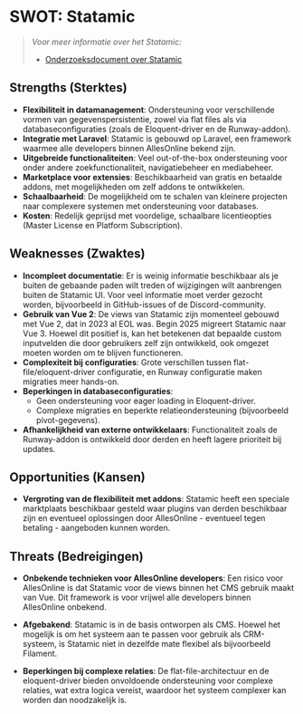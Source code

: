 # SWOT: Statamic

>_Voor meer informatie over het Statamic:_
> * [Onderzoeksdocument over Statamic](./OnderzoekNaarStatamicCMS.md)

## Strengths (Sterktes)

* **Flexibiliteit in datamanagement**: Ondersteuning voor verschillende vormen van gegevenspersistentie, zowel via flat files als via databaseconfiguraties (zoals de Eloquent-driver en de Runway-addon).
* **Integratie met Laravel**: Statamic is gebouwd op Laravel, een framework waarmee alle developers binnen AllesOnline bekend zijn.
* **Uitgebreide functionaliteiten**: Veel out-of-the-box ondersteuning voor onder andere zoekfunctionaliteit, navigatiebeheer en mediabeheer.
* **Marketplace voor extensies**: Beschikbaarheid van gratis en betaalde addons, met mogelijkheden om zelf addons te ontwikkelen.
* **Schaalbaarheid**: De mogelijkheid om te schalen van kleinere projecten naar complexere systemen met ondersteuning voor databases.
* **Kosten**: Redelijk geprijsd met voordelige, schaalbare licentieopties (Master License en Platform Subscription).

## Weaknesses (Zwaktes)

* **Incompleet documentatie**: Er is weinig informatie beschikbaar als je buiten de gebaande paden wilt treden of wijzigingen wilt aanbrengen buiten de Statamic UI. Voor veel informatie moet verder gezocht worden, bijvoorbeeld in GitHub-issues of de Discord-community.
* **Gebruik van Vue 2**: De views van Statamic zijn momenteel gebouwd met Vue 2, dat in 2023 al EOL was. Begin 2025 migreert Statamic naar Vue 3. Hoewel dit positief is, kan het betekenen dat bepaalde custom inputvelden die door gebruikers zelf zijn ontwikkeld, ook omgezet moeten worden om te blijven functioneren.
* **Complexiteit bij configuraties**: Grote verschillen tussen flat-file/eloquent-driver configuratie, en Runway configuratie maken migraties meer hands-on.
* **Beperkingen in databaseconfiguraties**:
    - Geen ondersteuning voor eager loading in Eloquent-driver.
    - Complexe migraties en beperkte relatieondersteuning (bijvoorbeeld pivot-gegevens).
* **Afhankelijkheid van externe ontwikkelaars**: Functionaliteit zoals de Runway-addon is ontwikkeld door derden en heeft lagere prioriteit bij updates.

## Opportunities (Kansen)

* **Vergroting van de flexibiliteit met addons**: Statamic heeft een speciale marktplaats beschikbaar gesteld waar plugins van derden beschikbaar zijn en eventueel oplossingen door AllesOnline - eventueel tegen betaling - aangeboden kunnen worden. 

## Threats (Bedreigingen)

* **Onbekende technieken voor AllesOnline developers**: Een risico voor AllesOnline is dat Statamic voor de views binnen het CMS gebruik maakt van Vue. Dit framework is voor vrijwel alle developers binnen AllesOnline onbekend.
- **Afgebakend**: Statamic is in de basis ontworpen als CMS. Hoewel het mogelijk is om het systeem aan te passen voor gebruik als CRM-systeem, is Statamic niet in dezelfde mate flexibel als bijvoorbeeld Filament.
* **Beperkingen bij complexe relaties**: De flat-file-architectuur en de eloquent-driver bieden onvoldoende ondersteuning voor complexe relaties, wat extra logica vereist, waardoor het systeem complexer kan worden dan noodzakelijk is.